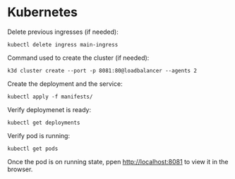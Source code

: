 
# Kubernetes
Delete previous ingresses (if needed):
```
kubectl delete ingress main-ingress
```
Command used to create the cluster (if needed):
```
k3d cluster create --port -p 8081:80@loadbalancer --agents 2
```
Create the deployment and the service:
```
kubectl apply -f manifests/
```
Verify deploymenet is ready:
```
kubectl get deployments
```
Verify pod is running:
```
kubectl get pods
```
Once the pod is on running state, ppen [http://localhost:8081](http://localhost:8081) to view it in the browser.